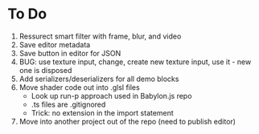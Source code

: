 # To Do

1. Ressurect smart filter with frame, blur, and video
1. Save editor metadata
1. Save button in editor for JSON
1. BUG: use texture input, change, create new texture input, use it - new one is disposed
1. Add serializers/deserializers for all demo blocks
1. Move shader code out into .glsl files
    - Look up run-p approach used in Babylon.js repo
    - .ts files are .gitignored
    - Trick: no extension in the import statement
1. Move into another project out of the repo (need to publish editor)
